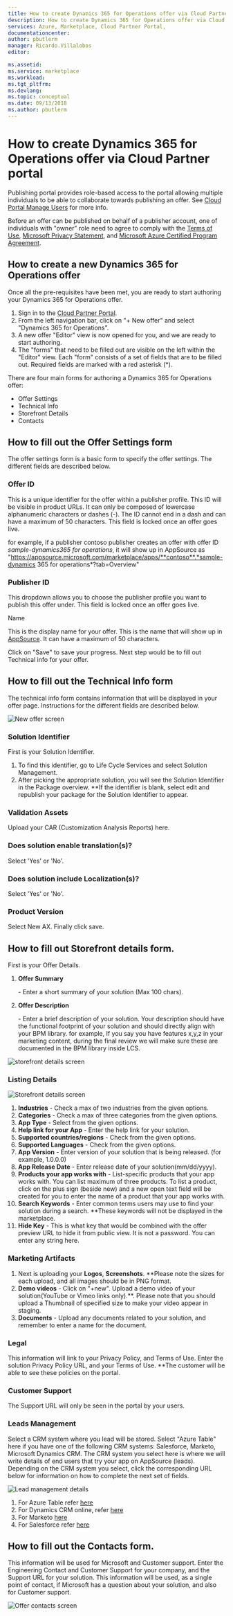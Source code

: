 ```yaml
---
title: How to create Dynamics 365 for Operations offer via Cloud Partner portal | Microsoft Docs
description: How to create Dynamics 365 for Operations offer via Cloud Partner portal
services: Azure, Marketplace, Cloud Partner Portal, 
documentationcenter:
author: pbutlerm
manager: Ricardo.Villalobos  
editor:

ms.assetid: 
ms.service: marketplace
ms.workload: 
ms.tgt_pltfrm: 
ms.devlang: 
ms.topic: conceptual
ms.date: 09/13/2018
ms.author: pbutlerm
---
```


# How to create Dynamics 365 for Operations offer via Cloud Partner portal

Publishing portal provides role-based access to the portal allowing multiple individuals to be able to collaborate towards publishing an offer. See [Cloud Portal Manage Users](./cloud-partner-portal-manage-users.md) for more info.

Before an offer can be published on behalf of a publisher account, one of individuals with \"owner\" role need to agree to comply with the [Terms of Use](https://azure.microsoft.com/support/legal/website-terms-of-use/), [Microsoft Privacy Statement](http://www.microsoft.com/privacystatement/default.aspx), and [Microsoft Azure Certified Program Agreement](https://azure.microsoft.com/support/legal/marketplace/certified-program-agreement/).

## How to create a new Dynamics 365 for Operations offer

Once all the pre-requisites have been met, you are ready to start authoring your Dynamics 365 for Operations offer.

1. Sign in to the [Cloud Partner Portal](http://cloudpartner.azure.com/).
2. From the left navigation bar, click on \"+ New offer\" and select \"Dynamics 365 for Operations\".
3. A new offer \"Editor\" view is now opened for you, and we are ready to start authoring.
4. The \"forms\" that need to be filled out are visible on the left within the \"Editor\" view. Each \"form\" consists of a set of fields that are to be filled out. Required fields are marked with a red asterisk (\*).

There are four main forms for authoring a Dynamics 365 for Operations offer:

- Offer Settings
- Technical Info
- Storefront Details
- Contacts

## How to fill out the Offer Settings form

The offer settings form is a basic form to specify the offer settings. The different fields are described below.

### Offer ID

This is a unique identifier for the offer within a publisher profile. This ID will be visible in product URLs. It can only be composed of lowercase alphanumeric characters or dashes (-). The ID cannot end in a
dash and can have a maximum of 50 characters. This field is locked once an offer goes live.

for example, if a publisher contoso publisher creates an offer with offer ID *sample-dynamics365 for operations*, it will show up in AppSource as \"https://appsource.microsoft.com/marketplace/apps/**contoso**.*sample-dynamics
365 for operations*?tab=Overview\"

### Publisher ID

This dropdown allows you to choose the publisher profile you want to publish this offer under. This field is locked once an offer goes live.

Name

This is the display name for your offer. This is the name that will show  up in [AppSource](https://appsource.microsoft.com). It can have a maximum of 50 characters.

Click on \"Save\" to save your progress. Next step would be to fill out Technical info for your offer.

## How to fill out the Technical Info form

The technical info form contains information that will be displayed in your offer page. Instructions for the different fields are described below.

![New offer screen](./media/publish_d365_new_offer/Technical_info.png)

### Solution Identifier

First is your Solution Identifier.

1. To find this identifier, go to Life Cycle Services and select Solution Management.
2. After picking the appropriate solution, you will see the Solution Identifier in the Package overview. \*\*If the identifier is blank, select edit and republish your package for the Solution Identifier
    to appear.

### Validation Assets

Upload your CAR (Customization Analysis Reports) here.

### Does solution enable translation(s)?

Select \'Yes\' or \'No\'.

### Does solution include Localization(s)?

Select \'Yes\' or \'No\'.

### Product Version

Select New AX. Finally click save.

## How to fill out Storefront details form.

First is your Offer Details.

1. **Offer Summary**

    \- Enter a short summary of your solution (Max 100 chars).

2. **Offer Description**

    \- Enter a brief description of your solution. Your description should have the functional footprint of your solution and should directly align with your BPM library. for example, If you say you have
    features x,y,z in your marketing content, during the final review we will make sure these are documented in the BPM library inside LCS.

![storefront details screen](./media/publish_d365_new_offer/offer_details.png)

### Listing Details

![Storefront details screen](./media/publish_d365_new_offer/storefront_details.png)

1. **Industries** - Check a max of two industries from the given options.
2. **Categories** - Check a max of three categories from the given options.
3. **App Type** - Select from the given options.
4. **Help link for your App** - Enter the help link for your solution.
5. **Supported countries/regions** - Check from the given options.
6. **Supported Languages** - Check from the given options.
7. **App Version** - Enter version of your solution that is being released. (for example, 1.0.0.0)
8. **App Release Date** - Enter release date of your solution(mm/dd/yyyy).
9. **Products your app works with** - List-specific products that your
    app works with. You can list maximum of three products. To list a product, click on the plus sign (beside new) and a new open text field will be created for you to enter the name of a product that
    your app works with.
10. **Search Keywords** - Enter common terms users may use to find your solution during a search. \*\*These keywords will not be displayed in the marketplace.
11. **Hide Key** - This is what key that would be combined with the offer preview URL to hide it from public view. It is not a password. You can enter any string here.

### Marketing Artifacts

1. Next is uploading your **Logos**, **Screenshots**. \*\*Please note the sizes for each upload, and all images should be in PNG format.
2. **Demo videos** - Click on \"+new\". Upload a demo video of your solution(YouTube or Vimeo links only).\*\*. Please note that you should upload a Thumbnail of specified size to make your video appear in staging.
3. **Documents** - Upload any documents related to your solution, and remember to enter a name for the document.

### Legal

This information will link to your Privacy Policy, and Terms of Use. Enter the solution Privacy Policy URL, and your Terms of Use. \*\*The customer will be able to see these policies on the portal.

### Customer Support

The Support URL will only be seen in the portal by your users.

### Leads Management

Select a CRM system where you lead will be stored. Select \"Azure Table\" here if you have one of the following CRM systems: Salesforce, Marketo, Microsoft Dynamics CRM. The CRM system you select here is where
we will write details of end users that try your app on AppSource (leads). Depending on the CRM system you select, click the corresponding URL below for information on how to complete the next set of fields.

![Lead management details](./media/publish_d365_new_offer/leads.png)

1. For Azure Table refer [here](https://aka.ms/leadsettingforazuretable)
2. For Dynamics CRM online, refer [here](https://aka.ms/leadsettingfordynamicscrm)
3. For Marketo [here](https://aka.ms/leadsettingformarketo)
4. For Salesforce refer [here](https://aka.ms/leadsettingforsalesforce)

## How to fill out the Contacts form.

This information will be used for Microsoft and Customer support. Enter the Engineering Contact and Customer Support for your company, and the Support URL for your solution. This information will be used, as a single point of contact, if Microsoft has a question about your solution, and also for Customer support.

![Offer contacts screen](./media/publish_d365_new_offer/Contacts.png)
